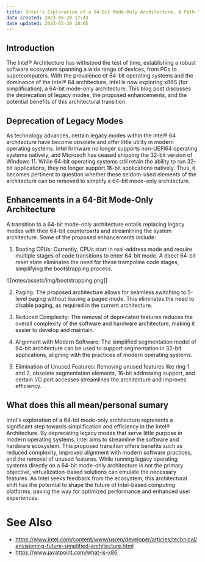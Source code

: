 ```yaml
---
title: Intel's Exploration of a 64-Bit Mode-Only Architecture, A Path to Simplicity
date created: 2023-05-20 17:43
date updated: 2023-05-20 18:05
---
```


## Introduction

The Intel® Architecture has withstood the test of time, establishing a robust software ecosystem spanning a wide range of devices, from PCs to supercomputers. With the prevalence of 64-bit operating systems and the dominance of the Intel® 64 architecture, Intel is now exploring x86S (for simplification), a 64-bit mode-only architecture. This blog post discusses the deprecation of legacy modes, the proposed enhancements, and the potential benefits of this architectural transition.

## Deprecation of Legacy Modes

As technology advances, certain legacy modes within the Intel® 64 architecture have become obsolete and offer little utility in modern operating systems. Intel firmware no longer supports non-UEFI64 operating systems natively, and Microsoft has ceased shipping the 32-bit version of Windows 11. While 64-bit operating systems still retain the ability to run 32-bit applications, they no longer support 16-bit applications natively. Thus, it becomes pertinent to question whether these seldom-used elements of the architecture can be removed to simplify a 64-bit mode-only architecture.

## Enhancements in a 64-Bit Mode-Only Architecture

A transition to a 64-bit mode-only architecture entails replacing legacy modes with their 64-bit counterparts and streamlining the system architecture. Some of the proposed enhancements include:

1. Booting CPUs: Currently, CPUs start in real-address mode and require multiple stages of code transitions to enter 64-bit mode. A direct 64-bit reset state eliminates the need for these trampoline code stages, simplifying the bootstrapping process.

![[notes/assets/img/bootstrapping.png]]

2. Paging: The proposed architecture allows for seamless switching to 5-level paging without leaving a paged mode. This eliminates the need to disable paging, as required in the current architecture.

3. Reduced Complexity: The removal of deprecated features reduces the overall complexity of the software and hardware architecture, making it easier to develop and maintain.

4. Alignment with Modern Software: The simplified segmentation model of 64-bit architecture can be used to support segmentation in 32-bit applications, aligning with the practices of modern operating systems.

5. Elimination of Unused Features: Removing unused features like ring 1 and 2, obsolete segmentation elements, 16-bit addressing support, and certain I/O port accesses streamlines the architecture and improves efficiency.

## What does this all mean/personal sumary

Intel's exploration of a 64-bit mode-only architecture represents a significant step towards simplification and efficiency in the Intel® Architecture. By deprecating legacy modes that serve little purpose in modern operating systems, Intel aims to streamline the software and hardware ecosystem. This proposed transition offers benefits such as reduced complexity, improved alignment with modern software practices, and the removal of unused features. While running legacy operating systems directly on a 64-bit mode-only architecture is not the primary objective, virtualization-based solutions can emulate the necessary features. As Intel seeks feedback from the ecosystem, this architectural shift has the potential to shape the future of Intel-based computing platforms, paving the way for optimized performance and enhanced user experiences.

# See Also

- <https://www.intel.com/content/www/us/en/developer/articles/technical/envisioning-future-simplified-architecture.html>
- <https://www.javatpoint.com/what-is-x86>
